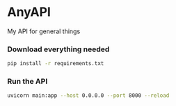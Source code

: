 # AnyAPI

My API for general things

### Download everything needed

```bash
pip install -r requirements.txt
```

### Run the API

```bash
uvicorn main:app --host 0.0.0.0 --port 8000 --reload
```
